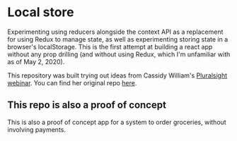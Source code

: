 # Local store

Experimenting using reducers alongside the context API as a replacement for using Redux to manage state, as well as experimenting storing state in a browser's localStorage. This is the first attempt at building a react app without any prop drilling (and without using Redux, which I'm unfamiliar with as of May 2, 2020).

This repository was built trying out ideas from Cassidy William's [Pluralsight webinar](https://www.youtube.com/watch?v=vrmpUCpmawg). You can find her original repo [here](https://github.com/cassidoo/reading-challenge-webinar).

## This repo is also a proof of concept

This is also a proof of concept app for a system to order groceries, without involving payments.
